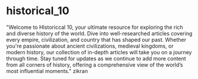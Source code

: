 # historical_10
"Welcome to HIstoriccal 10, your ultimate resource for exploring the rich and diverse history of the world. Dive into well-researched articles covering every empire, civilization, and country that has shaped our past. Whether you're passionate about ancient civilizations, medieval kingdoms, or modern history, our collection of in-depth articles will take you on a journey through time. Stay tuned for updates as we continue to add more content from all corners of history, offering a comprehensive view of the world’s most influential moments."
zikran
